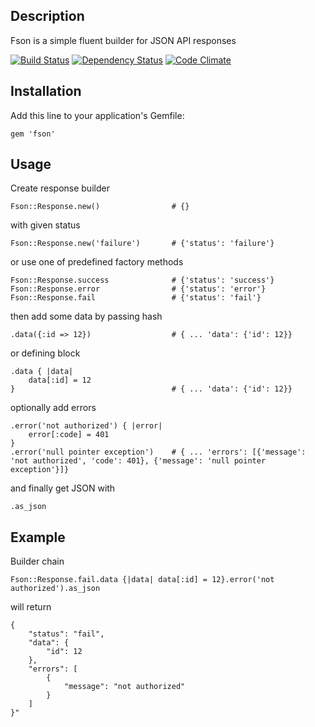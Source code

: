 ## Description

Fson is a simple fluent builder for JSON API responses

[![Build Status](https://travis-ci.org/mkluczny/fson.svg?branch=develop)](https://travis-ci.org/mkluczny/fson)
[![Dependency Status](https://gemnasium.com/mkluczny/fson.svg)](https://gemnasium.com/mkluczny/fson)
[![Code Climate](https://codeclimate.com/github/mkluczny/fson/badges/gpa.svg)](https://codeclimate.com/github/mkluczny/fson)

## Installation

Add this line to your application's Gemfile:

    gem 'fson'
    
## Usage

Create response builder

    Fson::Response.new()                # {}
    
with given status

    Fson::Response.new('failure')       # {'status': 'failure'}
    
or use one of predefined factory methods

    Fson::Response.success              # {'status': 'success'}
    Fson::Response.error                # {'status': 'error'}
    Fson::Response.fail                 # {'status': 'fail'}
    
then add some data by passing hash

    .data({:id => 12})                  # { ... 'data': {'id': 12}}
    
or defining block

    .data { |data|
        data[:id] = 12
    }                                   # { ... 'data': {'id': 12}}
    
optionally add errors

    .error('not authorized') { |error| 
        error[:code] = 401
    }
    .error('null pointer exception')    # { ... 'errors': [{'message': 'not authorized', 'code': 401}, {'message': 'null pointer exception'}]}
    
and finally get JSON with
    
    .as_json
    
## Example

Builder chain

    Fson::Response.fail.data {|data| data[:id] = 12}.error('not authorized').as_json
    
will return
    
    {
        "status": "fail", 
        "data": {
            "id": 12
        },
        "errors": [
            {
                "message": "not authorized"
            }
        ]
    }"
    

